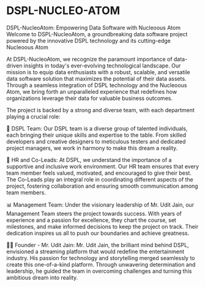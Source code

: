 # DSPL-NUCLEO-ATOM
DSPL-NucleoAtom: Empowering Data Software with Nucleoous Atom  Welcome to DSPL-NucleoAtom, a groundbreaking data software project powered by the innovative DSPL technology and its cutting-edge Nucleoous Atom

At DSPL-NucleoAtom, we recognize the paramount importance of data-driven insights in today's ever-evolving technological landscape. Our mission is to equip data enthusiasts with a robust, scalable, and versatile data software solution that maximizes the potential of their data assets. Through a seamless integration of DSPL technology and the Nucleoous Atom, we bring forth an unparalleled experience that redefines how organizations leverage their data for valuable business outcomes.

The project is backed by a strong and diverse team, with each department playing a crucial role:

👥 DSPL Team: Our DSPL team is a diverse group of talented individuals, each bringing their unique skills and expertise to the table. From skilled developers and creative designers to meticulous testers and dedicated project managers, we work in harmony to make this dream a reality.

💼 HR and Co-Leads: At DSPL, we understand the importance of a supportive and inclusive work environment. Our HR team ensures that every team member feels valued, motivated, and encouraged to give their best. The Co-Leads play an integral role in coordinating different aspects of the project, fostering collaboration and ensuring smooth communication among team members.

📊 Management Team: Under the visionary leadership of Mr. Udit Jain, our Management Team steers the project towards success. With years of experience and a passion for excellence, they chart the course, set milestones, and make informed decisions to keep the project on track. Their dedication inspires us all to push our boundaries and achieve greatness.

🧙‍♂️ Founder - Mr. Udit Jain: Mr. Udit Jain, the brilliant mind behind DSPL, envisioned a streaming platform that would redefine the entertainment industry. His passion for technology and storytelling merged seamlessly to create this one-of-a-kind platform. Through unwavering determination and leadership, he guided the team in overcoming challenges and turning this ambitious dream into reality.
